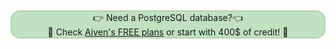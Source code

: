 &nbsp;<p style="background: #C1E1C1;border: 2px solid #b4d3b2;border-radius: 15px;text-align: center;">👉 Need a PostgreSQL database?👈<br>🦀 Check <a href="https://go.aiven.io/francesco-signup">Aiven's FREE plans</a> or start with 400$ of credit! 🦀</p>

